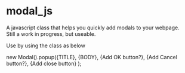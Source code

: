 # modal_js
A javascript class that helps you quickly add modals to your webpage.
<br>
Still a work in progress, but useable.
<p>Use by using the class as below</p>
<p>new Modal().popup({TITLE}, {BODY}, {Add OK button?}, {Add Cancel button?}, {Add close button} );
